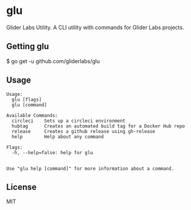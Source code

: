 # glu

Glider Labs Utility. A CLI utility with commands for Glider Labs projects.

## Getting glu

  $ go get -u github.com/gliderlabs/glu

## Usage
```
Usage:
  glu [flags]
  glu [command]

Available Commands:
  circleci    Sets up a circleci environment
  hubtag      Creates an automated build tag for a Docker Hub repo
  release     Creates a github release using gh-release
  help        Help about any command

Flags:
  -h, --help=false: help for glu


Use "glu help [command]" for more information about a command.
```

## License

MIT
